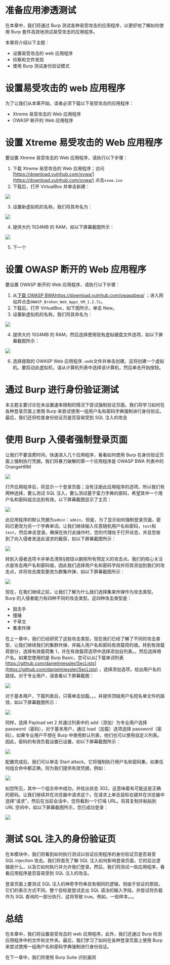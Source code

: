# 准备应用渗透测试

在本章中，我们将通过 Burp 测试各种易受攻击的应用程序，以更好地了解如何使用 Burp 套件高效地测试易受攻击的应用程序。

本章将介绍以下主题：

*   设置易受攻击的 web 应用程序
*   侦察和文件发现
*   使用 Burp 测试身份验证模式

# 设置易受攻击的 web 应用程序

为了让我们从本章开始，读者必须下载以下易受攻击的应用程序：

*   Xtreme 易受攻击的 Web 应用程序
*   OWASP 断开的 Web 应用程序

# 设置 Xtreme 易受攻击的 Web 应用程序

要设置 Xtreme 易受攻击的 Web 应用程序，请执行以下步骤：

1.  下载 Xtreme 易受攻击的 Web 应用程序；访问[https://download.vulnhub.com/xvwa/](https://download.vulnhub.com/xvwa/) 点击`xvwa.iso`
2.  下载后，打开 VirtualBox 并单击新建：

![](img/a86747de-adb5-4943-9075-10961de7fba1.png)

3.  设置新虚拟机的名称。我们将其命名为：

![](img/80d4adf4-e585-4d98-8014-2f5463b15c48.png)

4.  提供大约 1024MB 的 RAM，如以下屏幕截图所示：

![](img/cb8b621f-fb84-4a08-8b58-2f476f3b2ee8.png)

5.  下一个

# 设置 OWASP 断开的 Web 应用程序

要设置 OWASP 断开的 Web 应用程序，请执行以下步骤：

1.  从[下载 OWASP BWAhttps://download.vulnhub.com/owaspbwa/](https://download.vulnhub.com/owaspbwa/) ；进入网站并点击`OWASP_Broken_Web_Apps_VM_1.2.7z`。
2.  下载后，打开 VirtualBox，如下图所示，单击 New。
3.  设置新虚拟机的名称。我们将其命名为：

![](img/5893c761-1f94-4240-a41c-5c9158398ea6.png)

4.  提供大约 1024MB 的 RAM，然后选择使用现有虚拟硬盘文件选项，如以下屏幕截图所示：

![](img/9c04b8ce-c9ab-4672-b432-581f8c4bd3e4.png)

6.  选择提取的 OWASP Web 应用程序`.vmdk`文件并单击创建。这将创建一个虚拟机。要启动此虚拟机，请从计算机列表中选择该计算机，然后单击开始按钮。

# 通过 Burp 进行身份验证测试

本主题主要讨论在未设置速率限制的情况下尝试强制验证页面。我们将学习如何在各种登录页面上使用 Burp 来尝试使用一组用户名和密码字典强制进行身份验证。最后，我们还将检查身份验证页是否容易受到 SQL 注入的攻击

# 使用 Burp 入侵者强制登录页面

让我们不要浪费时间，快速进入几个应用程序，看看如何使用 Burp 在身份验证页面上强制执行凭据。我们将暴力破解的第一个应用程序是 OWASP BWA 列表中的 OrangeHRM

![](img/b68a9314-73a9-448e-8841-5bff0669f1c4.png)

打开应用程序后，将显示一个登录页面；没有注册此应用程序的选项。所以我们有两种选择，要么测试 SQL 注入，要么测试基于蛮力字典的密码，希望其中一个用户名和密码组合达到有效。以下屏幕截图显示了主页：

![](img/c69978bb-809f-4c5a-ba2c-ddf25fd741f8.png)

此应用程序的默认凭据为`admin`：`admin`，但是，为了显示如何强制登录页面，密码已更改为另一个字典单词。让我们继续输入任意随机用户名和密码，`test`和`test`，然后单击登录。确保在执行此操作时，您的代理处于打开状态，并且您收到了向入侵者发送此请求的截获，如以下屏幕截图所示：

![](img/3ce96fac-ce63-4b5c-b79b-8c9671988a5b.png)

转到入侵者选项卡并单击清除§按钮以删除所有预定义的攻击点。我们的核心关注点是攻击用户名和密码值，因此我们选择用户名和密码字段并将其添加到我们的攻击点，并将攻击类型更改为群集炸弹，如以下屏幕截图所示：

![](img/657a6572-c8a7-40cd-a3a4-91c41e77f54d.png)

现在，在我们继续之前，让我们了解为什么我们选择集束炸弹作为攻击类型。Burp 的入侵者能力有四种不同的攻击类型。这四种攻击类型是：

*   狙击手
*   撞锤
*   干草叉
*   集束炸弹

在上一章中，我们已经研究了这些攻击类型。现在我们已经了解了不同的攻击类型，让我们继续我们的集群炸弹，并输入用户名和密码有效载荷的值。转到有效载荷部分，选择有效载荷集 1，并在有效载荷选项中选择添加自列表。。然后选择用户名。如果您使用的是 Burp Basic，您可以从[下载单词列表 https://github.com/danielmiessler/SecLists](https://github.com/danielmiessler/SecLists) ，选择添加选项，给出用户名的路径。对于专业用户，请查看以下屏幕截图：

![](img/283f0b74-34f0-492f-a573-e00a88716800.png)

对于基本用户，下载列表后，只需单击加载。。。并提供顶级用户名短名单文件的路径，如以下屏幕截图所示：

![](img/76fd4f0c-6776-4ac0-9957-536f95fb10a3.png)

同样，选择 Payload set 2 并通过列表中的 add（添加）为专业用户选择 password（密码），对于基本用户，通过 load（加载）选项选择 password（密码）。如果专业用户不想在 Burp 中使用默认列表，他们也可以使用自定义列表。因此，密码的有效负载设置已设置，如以下屏幕截图所示：

![](img/e8099b04-f4e3-49e8-b4df-28ab20d2afbe.png)

配置完成后，我们可以单击 Start attack，它将强制执行用户名和密码集，如果任何组合命中都正确，则为我们提供有效凭据，例如：

![](img/95c9ac8c-9548-4974-8901-d592c8acb198.png)

如您所见，其中一个组合命中成功，并给出状态 302，这意味着有可能这是正确的密码。让我们继续并在浏览器中请求这个。在请求上单击鼠标右键并在浏览器中选择“请求”，然后在当前会话中，您将看到一个打嗝 URL。将其复制并粘贴到 URL 空间中，如以下屏幕截图所示，您已成功登录：

![](img/d49069ea-b3b3-4c81-8065-7c195a7c97dd.png)

# 测试 SQL 注入的身份验证页

在本模块中，我们将看到如何执行测试以验证应用程序的身份验证页是否易受 SQL injeciton 攻击。我们将首先了解 SQL 注入如何影响登录页面，它的后台逻辑是什么，以及它如何执行并允许我们登录。然后，我们将测试一些应用程序，看看应用程序是否容易受到 SQL 注入的攻击。

登录页面上要测试 SQL 注入的神奇字符串具有相同的逻辑，但由于验证的原因，它们的表示方式不同。整个目标是尝试走出 SQL 语法的输入字段，并尝试将负载作为 SQL 查询的一部分执行，这将导致 true。例如，一些样本。。。

# 总结

在本章中，我们将设置易受攻击的 web 应用程序。此外，我们还通过 Burp 检测应用程序中的文件和文件夹。最后，我们学习了如何在各种登录页面上使用 Burp 来尝试使用一组用户名和密码字典强制进行身份验证。

在下一章中，我们将使用 Burp Suite 识别漏洞